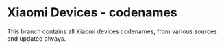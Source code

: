 # Xiaomi Devices - codenames
This branch contains all Xiaomi devices codenames, from various sources and updated always.
